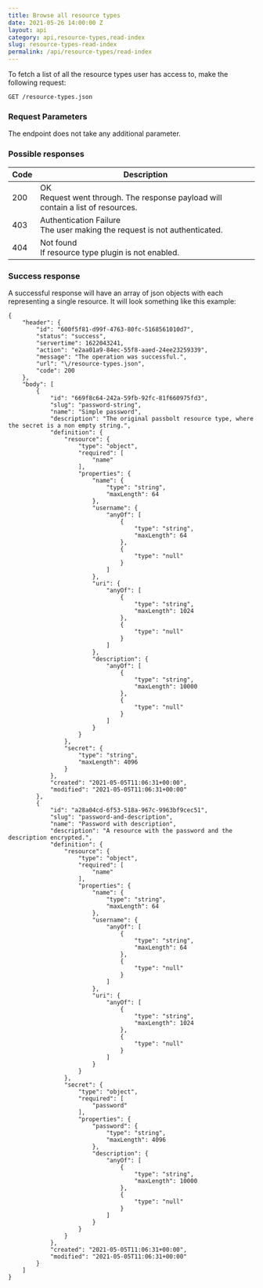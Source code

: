```yaml
---
title: Browse all resource types
date: 2021-05-26 14:00:00 Z
layout: api
category: api,resource-types,read-index
slug: resource-types-read-index
permalink: /api/resource-types/read-index
---
```


To fetch a list of all the resource types user has access to, make the following request:
```
GET /resource-types.json
```

### Request Parameters

The endpoint does not take any additional parameter.

### Possible responses

<table class="table-parameters">
    <thead>
        <tr>
            <th>Code</th>
            <th>Description</th>
        </tr>
    </thead>
    <tbody>
        <tr>
            <td>200</td>
            <td>OK<br/>
            Request went through. The response payload will contain a list of resources.</td>
        </tr>
        <tr>
            <td>403</td>
            <td>Authentication Failure<br/>
            The user making the request is not authenticated.</td>
        </tr>
        <tr>
            <td>404</td>
            <td>Not found<br/>
            If resource type plugin is not enabled.</td>
        </tr>
    </tbody>
</table>

### Success response
A successful response will have an array of json objects with each representing a single resource. It will look something like this example:

```
{
    "header": {
        "id": "600f5f81-d99f-4763-80fc-5168561010d7",
        "status": "success",
        "servertime": 1622043241,
        "action": "e2aa01a9-84ec-55f8-aaed-24ee23259339",
        "message": "The operation was successful.",
        "url": "\/resource-types.json",
        "code": 200
    },
    "body": [
        {
            "id": "669f8c64-242a-59fb-92fc-81f660975fd3",
            "slug": "password-string",
            "name": "Simple password",
            "description": "The original passbolt resource type, where the secret is a non empty string.",
            "definition": {
                "resource": {
                    "type": "object",
                    "required": [
                        "name"
                    ],
                    "properties": {
                        "name": {
                            "type": "string",
                            "maxLength": 64
                        },
                        "username": {
                            "anyOf": [
                                {
                                    "type": "string",
                                    "maxLength": 64
                                },
                                {
                                    "type": "null"
                                }
                            ]
                        },
                        "uri": {
                            "anyOf": [
                                {
                                    "type": "string",
                                    "maxLength": 1024
                                },
                                {
                                    "type": "null"
                                }
                            ]
                        },
                        "description": {
                            "anyOf": [
                                {
                                    "type": "string",
                                    "maxLength": 10000
                                },
                                {
                                    "type": "null"
                                }
                            ]
                        }
                    }
                },
                "secret": {
                    "type": "string",
                    "maxLength": 4096
                }
            },
            "created": "2021-05-05T11:06:31+00:00",
            "modified": "2021-05-05T11:06:31+00:00"
        },
        {
            "id": "a28a04cd-6f53-518a-967c-9963bf9cec51",
            "slug": "password-and-description",
            "name": "Password with description",
            "description": "A resource with the password and the description encrypted.",
            "definition": {
                "resource": {
                    "type": "object",
                    "required": [
                        "name"
                    ],
                    "properties": {
                        "name": {
                            "type": "string",
                            "maxLength": 64
                        },
                        "username": {
                            "anyOf": [
                                {
                                    "type": "string",
                                    "maxLength": 64
                                },
                                {
                                    "type": "null"
                                }
                            ]
                        },
                        "uri": {
                            "anyOf": [
                                {
                                    "type": "string",
                                    "maxLength": 1024
                                },
                                {
                                    "type": "null"
                                }
                            ]
                        }
                    }
                },
                "secret": {
                    "type": "object",
                    "required": [
                        "password"
                    ],
                    "properties": {
                        "password": {
                            "type": "string",
                            "maxLength": 4096
                        },
                        "description": {
                            "anyOf": [
                                {
                                    "type": "string",
                                    "maxLength": 10000
                                },
                                {
                                    "type": "null"
                                }
                            ]
                        }
                    }
                }
            },
            "created": "2021-05-05T11:06:31+00:00",
            "modified": "2021-05-05T11:06:31+00:00"
        }
    ]
}
```
